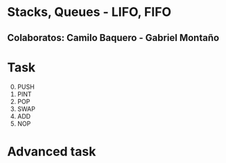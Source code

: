 # Stacks, Queues - LIFO, FIFO

## Colaboratos: Camilo Baquero - Gabriel Montaño

# Task

0) PUSH
1) PINT
2) POP
3) SWAP
4) ADD
5) NOP

# Advanced task
